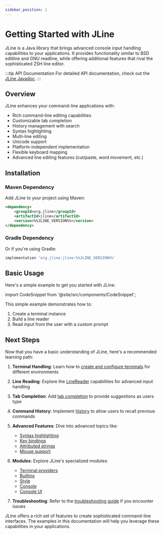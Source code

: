 ```yaml
---
sidebar_position: 1
---
```


# Getting Started with JLine

JLine is a Java library that brings advanced console input handling capabilities to your applications. It provides functionality similar to BSD editline and GNU readline, while offering additional features that rival the sophisticated ZSH line editor.

:::tip API Documentation
For detailed API documentation, check out the [JLine Javadoc](/javadoc).
:::

## Overview

JLine enhances your command-line applications with:

- Rich command-line editing capabilities
- Customizable tab completion
- History management with search
- Syntax highlighting
- Multi-line editing
- Unicode support
- Platform-independent implementation
- Flexible keyboard mapping
- Advanced line editing features (cut/paste, word movement, etc.)

## Installation

### Maven Dependency

Add JLine to your project using Maven:

```xml
<dependency>
    <groupId>org.jline</groupId>
    <artifactId>jline</artifactId>
    <version>%%JLINE_VERSION%%</version>
</dependency>
```

### Gradle Dependency

Or if you're using Gradle:

```groovy
implementation 'org.jline:jline:%%JLINE_VERSION%%'
```

## Basic Usage

Here's a simple example to get you started with JLine:

import CodeSnippet from '@site/src/components/CodeSnippet';

<CodeSnippet name="JLineExample" />

This simple example demonstrates how to:

1. Create a terminal instance
2. Build a line reader
3. Read input from the user with a custom prompt

## Next Steps

Now that you have a basic understanding of JLine, here's a recommended learning path:

1. **Terminal Handling**: Learn how to [create and configure terminals](./terminal.md) for different environments

2. **Line Reading**: Explore the [LineReader](./line-reader.md) capabilities for advanced input handling

3. **Tab Completion**: Add [tab completion](./tab-completion.md) to provide suggestions as users type

4. **Command History**: Implement [history](./history.md) to allow users to recall previous commands

5. **Advanced Features**: Dive into advanced topics like:
   - [Syntax highlighting](./advanced/syntax-highlighting.md)
   - [Key bindings](./advanced/key-bindings.md)
   - [Attributed strings](./advanced/attributed-strings.md)
   - [Mouse support](./advanced/mouse-support.md)

6. **Modules**: Explore JLine's specialized modules:
   - [Terminal providers](./modules/terminal-providers.md)
   - [Builtins](./modules/builtins.md)
   - [Style](./modules/style.md)
   - [Console](./modules/repl-console.md)
   - [Console UI](./modules/console-ui.md)

7. **Troubleshooting**: Refer to the [troubleshooting guide](./troubleshooting.md) if you encounter issues

JLine offers a rich set of features to create sophisticated command-line interfaces. The examples in this documentation will help you leverage these capabilities in your applications.
